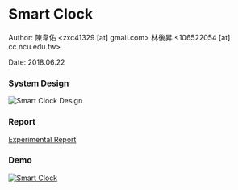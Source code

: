 Smart Clock
===
Author: 
陳韋佑 <zxc41329 [at] gmail.com>
林後昇 <106522054 [at] cc.ncu.edu.tw>

Date: 2018.06.22

### System Design
![Smart Clock Design](https://i.imgur.com/9HbH92A.png)

### Report
[Experimental Report](ExperimentalReport.pdf)

### Demo
[![Smart Clock](https://i.imgur.com/EEqV5JO.png)](https://youtu.be/XV4XlSmcJhs)